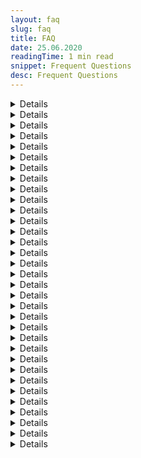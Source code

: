 ```yaml
---
layout: faq
slug: faq
title: FAQ
date: 25.06.2020
readingTime: 1 min read
snippet: Frequent Questions
desc: Frequent Questions
---
```


<script>
  import Video from '$lib/Video/video.svelte';

  let idVideoDelimiter = 'XTpv879nfjc';
  let titleVideoDelimiter = 'How to select the delimiter?';

  let idVideoAddEmails = 'YL4a5M50_Pk';
  let titleVideoAddEmails = 'How to manually add emails?';

  let idVideoAdaptData = 'dFcw9wEXsAg';
  let titleVideoAdaptData = 'How to adapt data in Excel?';

  let idVideoSendgridInstructions = 'L2TCGUk0iZ0';
  let titleVideoSendgridInstructions = 'Mailcheck + SendGrid Integration instructions';
</script>

<div class="accordion-column left">
<details>

    <summary>Where do you get the data for verification?</summary>

We take the data from public sources, system search, social networks, and open databases available online.

</details>

<details>

    <summary>What social networks do you use for validation?</summary>

We use - Google, Gravatar, Linkedin, Facebook, etc.

</details>

<details>

    <summary>What is your difference from the competitors?</summary>

The main difference from our competitors is that we do not use only the automatic search and validation but we provide manual moderation, so we use all the power of social networks and search engines for more in-depth validation.

</details>

<details>

    <summary>What is your trial?</summary>

We let our customers potentially feel the difference by verifying 10 emails FOR FREE without adding a payment method and increase the number of verifications up to 100 emails with the payment method added.

</details>

<details>

    <summary>Do you check phone numbers?</summary>

We are currently testing a beta version of our phone base validations. But it is available in manual mode. In order to check the phone base, please [contact our support team](mailto:support+faq@mailcheck.co).

</details>

<details>

    <summary>How to get started with Mailcheck?</summary>

1. **Step 1** Go to [login](https://app.mailcheck.co/auth/login) and create an account. Our registration process is one of the easiest in the known systems

2. **Step 2** Set your email address and password

3. **Step 3** Fill in your profile information or Skip if you don't have time

4. **Step 4** Choose the plan you want to go with or skip if you don't have time

5. **Step 5** Set your billing information ( in case you didn't choose a plan, you can still go with "Free Tier" 100 emails for free). We have two scenarios if you want a free tier

   - 10 emails if you didn't set your card

   - 100 emails if your card details were provided (we don't charge you anything unless you previously has chosen a plan)

6. **Step 6** Ta da! You are in

7. **Step 7** If you have any questions, always [ping our support team](mailto:support+faq@mailcheck.co)

</details>

<details>

    <summary>How to get verified your first list?</summary>

1. **Step 1** If you have data collected in .csv, .tsv formats, feel free to click "Upload"

2. **Step 2** Drag and drop your file or choose from your computer

3. **Step 3** specify a delimiter (choose one column with emails only)

4. **Step 4** send a file for the validation

5. **Step 5** go to the uploaded files and click "Process"

6. **Step 6** When the file processed, you will receive results as the download button inside the site or via email

</details>

<details>

    <summary>How to interpret a trust rate?</summary>

- Emails with a trust rate of 0-49% are Risky and most likely INVALID, we don't recommend using them

- Emails with a trust rate of 50-100% are VALID, feel free to use them

</details>

<details>

    <summary>How can I sign up?</summary>

1. **Step 1** We made our service so easy, that no extra confirmation required, simply set your email and password to register

2. **Step 2** Use your Google, facebook account to register with us

</details>

<details>

    <summary>How can I login?</summary>

1. **Step 1** Fill in email/password

1. **Step 1** Log in using Google or Facebook

</details>

<details>

    <summary>How to delete an account at Mailcheck?</summary>

If you want to delete account because of the uploaded database, you can simply hide all of the info or [contact support](mailto:support+faq@mailcheck.co) so your account can be deactivated

</details>

<details>

    <summary>What is the delimiter and how to use it?</summary>

A delimiter is the comma character, which acts as a field delimiter, we ask to set it in order to validate the chosen column, NOTE it only has to be an email column

<Video id={idVideoDelimiter} title={titleVideoDelimiter} />
</details>

<details>

    <summary>How to prepare a list to get it verified?</summary>

If your data in Google Sheets or Excel you can export them to .csv and upload to your Mailcheck account

</details>

<details>

    <summary>How to adapt data in Excel?</summary>

Watch our video about how to adapt data in Excel

<Video id={idVideoAdaptData} title={titleVideoAdaptData} />

</details>

<details>

    <summary>How to manually add emails?</summary>

Watch our video about how to manually add emails?

<Video id={idVideoAddEmails} title={titleVideoAddEmails} />

</details>

<details>

    <summary>Zapier Integration instructions</summary>

A step-by-step guide to integrate Mailcheck with daily services using [Zapier](/zapier-integration)

</details>

<details>

    <summary>Make.com(ex. Integromat) Integration instructions</summary>

A step-by-step guide to integrate Mailcheck with daily services using [Integromat](/integromat-integration)

</details>

</div>

<div class="accordion-column right">
<details>

    <summary>How can I get my API key</summary>

A step-by-step guide to [API key creation](/create-api-key)

</details>

<details>

    <summary>Is my data protected?</summary>

All information about our users is protected by Google systems, we do really care about privacy and that's why never share any data due to the GDPR compliance.

</details>

<details>

    <summary>How many free email verifications do you offer?</summary>

We allow 100 free email validations if the billing information was verified, and 10 free email validations if the payment details weren't provided

- with card 100 emails

- without card 10 emails

</details>

<details>

    <summary>What is a quick validation?</summary>

Quick validation aimed to help our customers to verify a single email without loading the complete .csv file, it helps to save time and get the result right away. You can quickly validate your email [here](https://app.mailcheck.co/dashboard/)

</details>

<details>

    <summary>Downloading Verified Lists</summary>

We send the results via [dashboard](https://app.mailcheck.co/dashboard/my_files) as well as an email notification, all you need to do is to click on "Download" sign or button and save on your Computer to preview

</details>

<details>

    <summary>Integrations</summary>

Mailcheck offers an integration service with Mailchimp, Zapier, Wordpress, Make.com(ex Integromat), n8n, Sendgrid, Mailerlite, Woodpecker, and ActiveCampaign.

</details>

<details>

    <summary>How does Mailcheck work?</summary>

Mailcheck is one place where you can validate all of your emails. Besides the plans we offer, we also don't set the limits for email validations on paid plans, while processing an overcharge. Imagine you have a list of 1200 emails and currently purchased a "PRO" plan. Since the PRO plan includes 1000 emails, we will do 200 email validation and at the end of the billing cycle will inform about the overcharge. Overuse charge: $0.005 for the PRO plan For more please visit
[payment plans](https://app.mailcheck.co/dashboard/payment_plans) or [contact our support team](mailto:support+faq@mailcheck.co)

</details>

<details>

    <summary>What is the overuse charge?</summary>

Since Mailcheck doesn't set any limits for the verification we allow our clients under the paid subscriptions to verify as many emails as they can, overuse charge applies when the plan limited was used up. For example, the overuse charge for the PRO = **$0.005** Agency = **$0.004** Enterprise = **$0.003** The bigger plan you choose the lower overuse charge can be

</details>

<details>

    <summary>Can I delete my files?</summary>

In the Mailcheck we allow our clients to hide their data, just follow the link [my files](https://app.mailcheck.co/dashboard/my_files) and choose "X" sign next to each file

</details>

<details>

    <summary>How can I cancel my subscription?</summary>

In order to cancel a subscription, please [contact our support team](mailto:support+faq@mailcheck.co).

</details>

<details>

    <summary>I was charged more than my plan costs</summary>

Mailcheck works on a subscription basis and if you have any of the paid plans (PRO, AGENCY, ENTERPRISE, LEGENDARY) so you are able to verify more emails than you have according to your plan, to receive more detailed information, please [contact our support team](mailto:support+faq@mailcheck.co).

</details>

<details>

    <summary>Why can't I see the accompanied data from the uploaded file? No "address" line were migrated during the email validation</summary>

Unfortunately, migrating other data than email, requires more time to process it and we don't want our users to wait for hours.  

</details>

<details>

    <summary>How long does usually take to verify 1M files?</summary>

It depends but usually takes around 20min-60min just because our innovative technology allows making in-depth validation and run the data through multiply sources making sure we give the most accurate answer.

</details>

<details>

    <summary>Mailchimp Integration instructions</summary>

Step by step guide on how to use [Mailchimp](/mailchimp-integration)

</details>

<details>

    <summary>How to use Sendgrid instructions?</summary>

A step-by-step guide to integrate Mailcheck with daily services using [Sendgrid](/sendgrid-integration)

<Video id={idVideoSendgridInstructions} title={titleVideoSendgridInstructions} />
</details>

<details>

    <summary>WoodPecker Integration instructions</summary>

A step-by-step guide to integrate Mailcheck with daily services using [WoodPecker](/woodpecker-integration)

</details>
</div>
